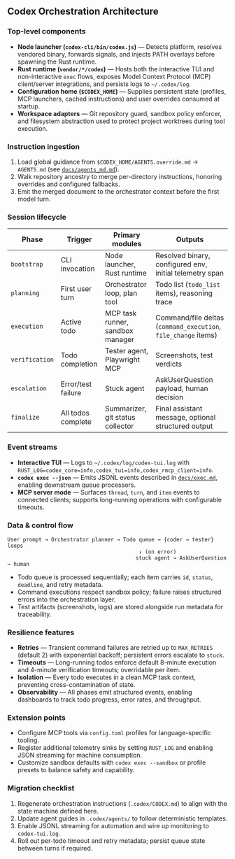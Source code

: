 ## Codex Orchestration Architecture

### Top-level components
- **Node launcher (`codex-cli/bin/codex.js`)** — Detects platform, resolves vendored binary, forwards signals, and injects PATH overlays before spawning the Rust runtime.
- **Rust runtime (`vendor/*/codex`)** — Hosts both the interactive TUI and non-interactive `exec` flows, exposes Model Context Protocol (MCP) client/server integrations, and persists logs to `~/.codex/log`.
- **Configuration home (`$CODEX_HOME`)** — Supplies persistent state (profiles, MCP launchers, cached instructions) and user overrides consumed at startup.
- **Workspace adapters** — Git repository guard, sandbox policy enforcer, and filesystem abstraction used to protect project worktrees during tool execution.

### Instruction ingestion
1. Load global guidance from `$CODEX_HOME/AGENTS.override.md` → `AGENTS.md` (see [`docs/agents_md.md`](./agents_md.md)).
2. Walk repository ancestry to merge per-directory instructions, honoring overrides and configured fallbacks.
3. Emit the merged document to the orchestrator context before the first model turn.

### Session lifecycle
| Phase | Trigger | Primary modules | Outputs |
| --- | --- | --- | --- |
| `bootstrap` | CLI invocation | Node launcher, Rust runtime | Resolved binary, configured env, initial telemetry span |
| `planning` | First user turn | Orchestrator loop, plan tool | Todo list (`todo_list` items), reasoning trace |
| `execution` | Active todo | MCP task runner, sandbox manager | Command/file deltas (`command_execution`, `file_change` items) |
| `verification` | Todo completion | Tester agent, Playwright MCP | Screenshots, test verdicts |
| `escalation` | Error/test failure | Stuck agent | AskUserQuestion payload, human decision |
| `finalize` | All todos complete | Summarizer, git status collector | Final assistant message, optional structured output |

### Event streams
- **Interactive TUI** — Logs to `~/.codex/log/codex-tui.log` with `RUST_LOG=codex_core=info,codex_tui=info,codex_rmcp_client=info`.
- **`codex exec --json`** — Emits JSONL events described in [`docs/exec.md`](./exec.md#json-output-mode), enabling downstream queue processors.
- **MCP server mode** — Surfaces `thread`, `turn`, and `item` events to connected clients; supports long-running operations with configurable timeouts.

### Data & control flow
```text
User prompt → Orchestrator planner → Todo queue → {coder → tester} loops
                                          ↓ (on error)
                                         stuck agent → AskUserQuestion → human
```
- Todo queue is processed sequentially; each item carries `id`, `status`, `deadline`, and retry metadata.
- Command executions respect sandbox policy; failure raises structured errors into the orchestration layer.
- Test artifacts (screenshots, logs) are stored alongside run metadata for traceability.

### Resilience features
- **Retries** — Transient command failures are retried up to `MAX_RETRIES` (default 2) with exponential backoff; persistent errors escalate to `stuck`.
- **Timeouts** — Long-running todos enforce default 8-minute execution and 4-minute verification timeouts; overridable per item.
- **Isolation** — Every todo executes in a clean MCP task context, preventing cross-contamination of state.
- **Observability** — All phases emit structured events, enabling dashboards to track todo progress, error rates, and throughput.

### Extension points
- Configure MCP tools via `config.toml` profiles for language-specific tooling.
- Register additional telemetry sinks by setting `RUST_LOG` and enabling JSON streaming for machine consumption.
- Customize sandbox defaults with `codex exec --sandbox` or profile presets to balance safety and capability.

### Migration checklist
1. Regenerate orchestration instructions (`.codex/CODEX.md`) to align with the state machine defined here.
2. Update agent guides in `.codex/agents/` to follow deterministic templates.
3. Enable JSONL streaming for automation and wire up monitoring to `codex-tui.log`.
4. Roll out per-todo timeout and retry metadata; persist queue state between turns if required.
